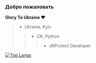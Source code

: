 

### Добро пожаловать



**Glory To Ukraine ❤**

>- Ukraine, Kyiv
>>- C#, Python
>>>- JKProtect Developer

[![Top Langs](https://github-readme-stats.vercel.app/api/top-langs/?username=EzCq&layout=compact)](https://github.com/anuraghazra/github-readme-stats)
